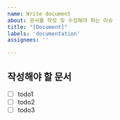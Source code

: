 ```yaml
---
name: Write document
about: 문서를 작성 및 수정해야 하는 이슈
title: "[Document]"
labels: 'documentation'
assignees: ''

---
```


## 작성해야 할 문서
- [ ] todo1
- [ ] todo2
- [ ] todo3
